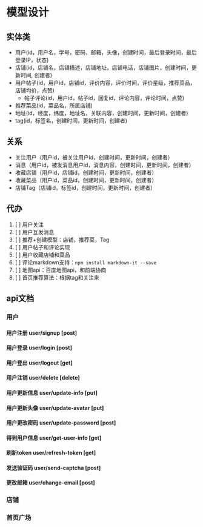 # 模型设计

## 实体类

- 用户(id，用户名，学号，密码，邮箱，头像，创建时间，最后登录时间，最后登录IP，状态)
- 店铺(id，店铺名，店铺描述，店铺地址，店铺电话，店铺图片，创建时间，更新时间, 创建者)
- 用户帖子(id，用户id，店铺id，评价内容，评价时间，评价星级，推荐菜品，店铺均价，点赞)
  - 帖子评论(id，用户id，帖子id，回复id，评论内容，评论时间，点赞)
- 推荐菜品(id，菜品名，所属店铺)
- 地址(id，经度，纬度，地址名，关联内容，创建时间，更新时间，创建者)
- tag(id，标签名，创建时间，更新时间，创建者)

## 关系

- 关注用户（用户id，被关注用户id，创建时间，更新时间，创建者）
- 消息（用户id，被发消息用户id，消息内容，创建时间，更新时间，创建者）
- 收藏店铺（用户id，店铺id，创建时间，更新时间，创建者）
- 收藏菜品（用户id，菜品id，创建时间，更新时间，创建者）
- 店铺Tag（店铺id，标签id，创建时间，更新时间，创建者）

## 代办

1. [ ] 用户关注
2. [ ] 用户互发消息
3. [ ] 推荐+创建模型：店铺，推荐菜，Tag
4. [ ] 用户帖子和评论实现
5. [ ] 用户收藏店铺和菜品
6. [ ] 评论markdown支持：`npm install markdown-it --save`
7. [ ] 地图api：百度地图api，和前端协商
8. [ ] 首页推荐算法：根据tag和关注来

## api文档

### 用户

#### 用户注册 user/signup [post]

#### 用户登录 user/login [post]

#### 用户登出 user/logout [get]

#### 用户注销 user/delete [delete]

#### 用户更新信息 user/update-info [put]

#### 用户更新头像 user/update-avatar [put]

#### 用户更改密码 user/update-password [post]

#### 得到用户信息 user/get-user-info [get]

#### 刷新token user/refresh-token [get]

#### 发送验证码 user/send-captcha [post]

#### 更改邮箱 user/change-email [post]

### 店铺

### 首页广场
